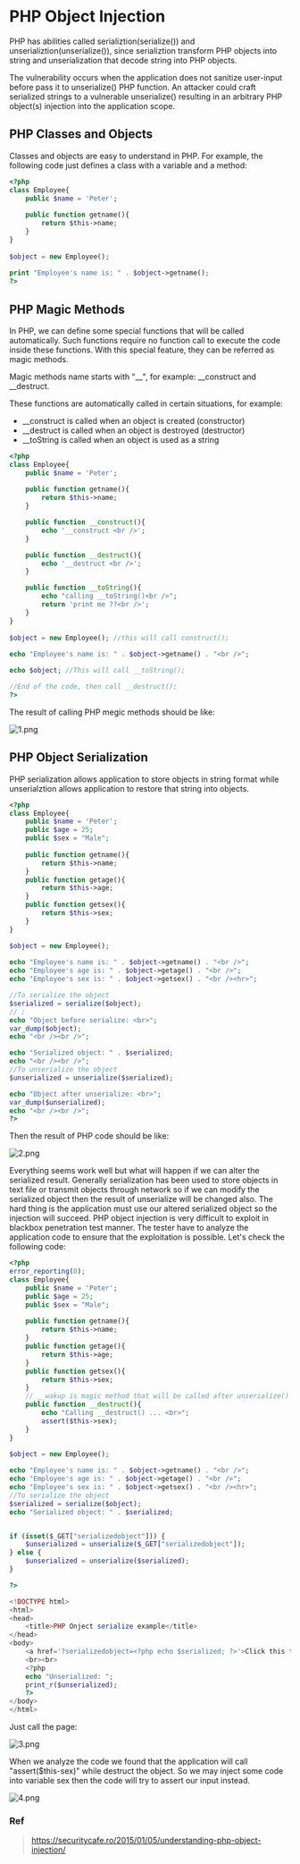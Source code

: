 # __PHP Object Injection__
PHP has abilities called serializtion(serialize()) and unserializtion(unserialize()), since serializtion transform PHP objects into string and unserialization that decode string into PHP objects.

The vulnerability occurs when the application does not sanitize user-input before pass it to unserialize() PHP function. An attacker could craft serialized strings to a vulnerable unserialize() resulting in an arbitrary PHP object(s) injection into the application scope.

## __PHP Classes and Objects__
Classes and objects are easy to understand in PHP. For example, the following code just defines a class with a variable and a method:
```php
<?php
class Employee{
    public $name = 'Peter';
     
    public function getname(){
        return $this->name;
    }
}
 
$object = new Employee();
 
print "Employee's name is: " . $object->getname();
?>
```

## __PHP Magic Methods__
In PHP, we can define some special functions that will be called automatically. Such functions require no function call to execute the code inside these functions. With this special feature, they can be referred as magic methods.

Magic methods name starts with "__", for example: __construct and __destruct.

These functions are automatically called in certain situations, for example:

* __construct is called when an object is created (constructor)
* __destruct is called when an object is destroyed (destructor)
* __toString is called when an object is used as a string

```php
<?php
class Employee{
    public $name = 'Peter';
     
    public function getname(){
        return $this->name;
    }

    public function __construct(){
        echo '__construct <br />';
    }

    public function __destruct(){
        echo '__destruct <br />';
    }

    public function __toString(){
        echo "calling __toString()<br />";
        return 'print me ??<br />';
    }
}
 
$object = new Employee(); //this will call construct();
 
echo "Employee's name is: " . $object->getname() . "<br />";

echo $object; //This will call __toString();

//End of the code, then call __destruct();
?>
```

The result of calling PHP megic methods should be like:

![1.png](kapifiles/1.png)

## __PHP Object Serialization__
PHP serialization allows application to store objects in string format while unserialztion allows application to restore that string into objects.

```php
<?php
class Employee{
    public $name = 'Peter';
    public $age = 25;
    public $sex = "Male";
     
    public function getname(){
        return $this->name;
    }
    public function getage(){
        return $this->age;
    }
    public function getsex(){
        return $this->sex;
    }
}

$object = new Employee(); 
 
echo "Employee's name is: " . $object->getname() . "<br />";
echo "Employee's age is: " . $object->getage() . "<br />";
echo "Employee's sex is: " . $object->getsex() . "<br /><hr>";

//To serialize the object
$serialized = serialize($object);
// ;
echo "Object before serialize: <br>";
var_dump($object);
echo "<br /><br />";

echo "Serialized object: " . $serialized;
echo "<br /><br />";
//To unserialize the object
$unserialized = unserialize($serialized);

echo "Object after unserialize: <br>";
var_dump($unserialized);
echo "<br /><br />";
?>
```

Then the result of PHP code should be like:

![2.png](kapifiles/2.png)

Everything seems work well but what will happen if we can alter the serialized result. Generally serialization has been used to store objects in text file or transmit objects through network so if we can modify the serialized object then the result of unserialize will be changed also. The hard thing is the application must use our altered serialized object so the injection will succeed. PHP object injection is very difficult to exploit in blackbox penetration test manner. The tester have to analyze the application code to ensure that the exploitation is possible. Let's check the following code:

```php
<?php
error_reporting(0);
class Employee{
    public $name = 'Peter';
    public $age = 25;
    public $sex = "Male";
     
    public function getname(){
        return $this->name;
    }
    public function getage(){
        return $this->age;
    }
    public function getsex(){
        return $this->sex;
    }
    // __wakup is magic method that will be called after unserialize() automatically.
    public function __destruct(){
        echo "Calling __destruct() ... <br>";
        assert($this->sex);
    }
}

$object = new Employee(); 
 
echo "Employee's name is: " . $object->getname() . "<br />";
echo "Employee's age is: " . $object->getage() . "<br />";
echo "Employee's sex is: " . $object->getsex() . "<br /><hr>";
//To serialize the object
$serialized = serialize($object);
echo "Serialized object: " . $serialized;


if (isset($_GET["serializedobject"])) {
    $unserialized = unserialize($_GET["serializedobject"]);
} else {
    $unserialized = unserialize($serialized);
}

?>

<!DOCTYPE html>
<html>
<head>
    <title>PHP Onject serialize example</title>
</head>
<body>
    <a href='?serializedobject=<?php echo $serialized; ?>'>Click this to unserialize</a>
    <br><br>
    <?php 
    echo "Unserialized: ";
    print_r($unserialized);
    ?>
</body>
</html>
```

Just call the page:

![3.png](kapifiles/3.png)

When we analyze the code we found that the application will call "assert($this-sex)" while destruct the object. So we may inject some code into variable sex then the code will try to assert our input instead.

![4.png](kapifiles/4.png)

### Ref
> https://securitycafe.ro/2015/01/05/understanding-php-object-injection/